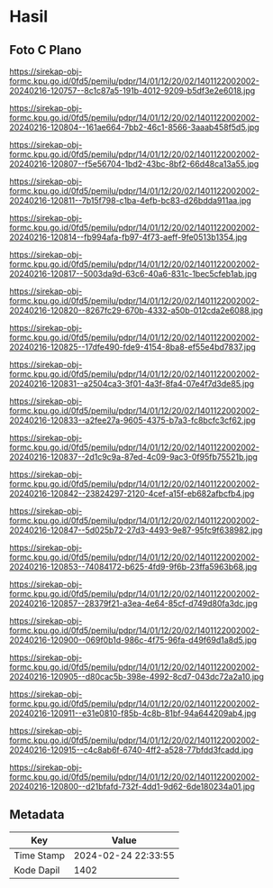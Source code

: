 # Hasil

## Foto C Plano

https://sirekap-obj-formc.kpu.go.id/0fd5/pemilu/pdpr/14/01/12/20/02/1401122002002-20240216-120757--8c1c87a5-191b-4012-9209-b5df3e2e6018.jpg

https://sirekap-obj-formc.kpu.go.id/0fd5/pemilu/pdpr/14/01/12/20/02/1401122002002-20240216-120804--161ae664-7bb2-46c1-8566-3aaab458f5d5.jpg

https://sirekap-obj-formc.kpu.go.id/0fd5/pemilu/pdpr/14/01/12/20/02/1401122002002-20240216-120807--f5e56704-1bd2-43bc-8bf2-66d48ca13a55.jpg

https://sirekap-obj-formc.kpu.go.id/0fd5/pemilu/pdpr/14/01/12/20/02/1401122002002-20240216-120811--7b15f798-c1ba-4efb-bc83-d26bdda911aa.jpg

https://sirekap-obj-formc.kpu.go.id/0fd5/pemilu/pdpr/14/01/12/20/02/1401122002002-20240216-120814--fb994afa-fb97-4f73-aeff-9fe0513b1354.jpg

https://sirekap-obj-formc.kpu.go.id/0fd5/pemilu/pdpr/14/01/12/20/02/1401122002002-20240216-120817--5003da9d-63c6-40a6-831c-1bec5cfeb1ab.jpg

https://sirekap-obj-formc.kpu.go.id/0fd5/pemilu/pdpr/14/01/12/20/02/1401122002002-20240216-120820--8267fc29-670b-4332-a50b-012cda2e6088.jpg

https://sirekap-obj-formc.kpu.go.id/0fd5/pemilu/pdpr/14/01/12/20/02/1401122002002-20240216-120825--17dfe490-fde9-4154-8ba8-ef55e4bd7837.jpg

https://sirekap-obj-formc.kpu.go.id/0fd5/pemilu/pdpr/14/01/12/20/02/1401122002002-20240216-120831--a2504ca3-3f01-4a3f-8fa4-07e4f7d3de85.jpg

https://sirekap-obj-formc.kpu.go.id/0fd5/pemilu/pdpr/14/01/12/20/02/1401122002002-20240216-120833--a2fee27a-9605-4375-b7a3-fc8bcfc3cf62.jpg

https://sirekap-obj-formc.kpu.go.id/0fd5/pemilu/pdpr/14/01/12/20/02/1401122002002-20240216-120837--2d1c9c9a-87ed-4c09-9ac3-0f95fb75521b.jpg

https://sirekap-obj-formc.kpu.go.id/0fd5/pemilu/pdpr/14/01/12/20/02/1401122002002-20240216-120842--23824297-2120-4cef-a15f-eb682afbcfb4.jpg

https://sirekap-obj-formc.kpu.go.id/0fd5/pemilu/pdpr/14/01/12/20/02/1401122002002-20240216-120847--5d025b72-27d3-4493-9e87-95fc9f638982.jpg

https://sirekap-obj-formc.kpu.go.id/0fd5/pemilu/pdpr/14/01/12/20/02/1401122002002-20240216-120853--74084172-b625-4fd9-9f6b-23ffa5963b68.jpg

https://sirekap-obj-formc.kpu.go.id/0fd5/pemilu/pdpr/14/01/12/20/02/1401122002002-20240216-120857--28379f21-a3ea-4e64-85cf-d749d80fa3dc.jpg

https://sirekap-obj-formc.kpu.go.id/0fd5/pemilu/pdpr/14/01/12/20/02/1401122002002-20240216-120900--069f0b1d-986c-4f75-96fa-d49f69d1a8d5.jpg

https://sirekap-obj-formc.kpu.go.id/0fd5/pemilu/pdpr/14/01/12/20/02/1401122002002-20240216-120905--d80cac5b-398e-4992-8cd7-043dc72a2a10.jpg

https://sirekap-obj-formc.kpu.go.id/0fd5/pemilu/pdpr/14/01/12/20/02/1401122002002-20240216-120911--e31e0810-f85b-4c8b-81bf-94a644209ab4.jpg

https://sirekap-obj-formc.kpu.go.id/0fd5/pemilu/pdpr/14/01/12/20/02/1401122002002-20240216-120915--c4c8ab6f-6740-4ff2-a528-77bfdd3fcadd.jpg

https://sirekap-obj-formc.kpu.go.id/0fd5/pemilu/pdpr/14/01/12/20/02/1401122002002-20240216-120800--d21bfafd-732f-4dd1-9d62-6de180234a01.jpg


## Metadata

| Key        | Value               |
| ---------- | ------------------- |
| Time Stamp | 2024-02-24 22:33:55 |
| Kode Dapil | 1402                |



